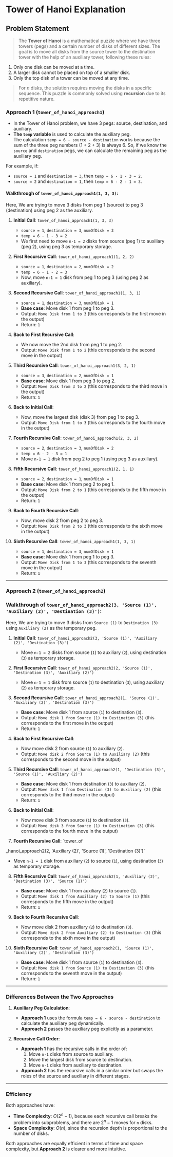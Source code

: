 # Tower of Hanoi Explanation

## Problem Statement

> The **Tower of Hanoi** is a mathematical puzzle where we have three towers (pegs) and a certain number of disks of different sizes. The goal is to move all disks from the source tower to the destination tower with the help of an auxiliary tower, following these rules:

1. Only one disk can be moved at a time.
2. A larger disk cannot be placed on top of a smaller disk.
3. Only the top disk of a tower can be moved at any time.

> For $n$ disks, the solution requires moving the disks in a specific sequence. This puzzle is commonly solved using **recursion** due to its repetitive nature.

### **Approach 1 (`tower_of_hanoi_approach1`)**

- In the Tower of Hanoi problem, we have 3 pegs: source, destination, and auxiliary.
- **The `temp` variable** is used to calculate the auxiliary peg.  
  The calculation `temp = 6 - source - destination` works because the sum of the three peg numbers (1 + 2 + 3) is always 6. So, if we know the `source` and `destination` pegs, we can calculate the remaining peg as the auxiliary peg.

For example, if:

- `source = 1` and `destination = 3`, then `temp = 6 - 1 - 3 = 2`.
- `source = 2` and `destination = 1`, then `temp = 6 - 2 - 1 = 3`.

#### **Walkthrough of `tower_of_hanoi_approach1(1, 3, 3)`**:

Here, We are trying to move 3 disks from peg 1 (source) to peg 3 (destination) using peg 2 as the auxiliary.

1. **Initial Call**: `tower_of_hanoi_approach1(1, 3, 3)`

   - `source = 1`, `destination = 3`, `numOfDisk = 3`
   - `temp = 6 - 1 - 3 = 2`
   - We first need to move `n-1 = 2` disks from source (peg 1) to auxiliary (peg 2), using peg 3 as temporary storage.

2. **First Recursive Call**: `tower_of_hanoi_approach1(1, 2, 2)`

   - `source = 1`, `destination = 2`, `numOfDisk = 2`
   - `temp = 6 - 1 - 2 = 3`
   - Now, move `n-1 = 1` disk from peg 1 to peg 3 (using peg 2 as auxiliary).

3. **Second Recursive Call**: `tower_of_hanoi_approach1(1, 3, 1)`

   - `source = 1`, `destination = 3`, `numOfDisk = 1`
   - **Base case**: Move disk 1 from peg 1 to peg 3.
   - Output: `Move Disk from 1 to 3` (this corresponds to the first move in the output)
   - Return: `1`

4. **Back to First Recursive Call**:

   - We now move the 2nd disk from peg 1 to peg 2.
   - Output: `Move Disk from 1 to 2` (this corresponds to the second move in the output)

5. **Third Recursive Call**: `tower_of_hanoi_approach1(3, 2, 1)`

   - `source = 3`, `destination = 2`, `numOfDisk = 1`
   - **Base case**: Move disk 1 from peg 3 to peg 2.
   - Output: `Move Disk from 3 to 2` (this corresponds to the third move in the output)
   - Return: `1`

6. **Back to Initial Call**:

   - Now, move the largest disk (disk 3) from peg 1 to peg 3.
   - Output: `Move Disk from 1 to 3` (this corresponds to the fourth move in the output)

7. **Fourth Recursive Call**: `tower_of_hanoi_approach1(2, 3, 2)`

   - `source = 2`, `destination = 3`, `numOfDisk = 2`
   - `temp = 6 - 2 - 3 = 1`
   - Move `n-1 = 1` disk from peg 2 to peg 1 (using peg 3 as auxiliary).

8. **Fifth Recursive Call**: `tower_of_hanoi_approach1(2, 1, 1)`

   - `source = 2`, `destination = 1`, `numOfDisk = 1`
   - **Base case**: Move disk 1 from peg 2 to peg 1.
   - Output: `Move Disk from 2 to 1` (this corresponds to the fifth move in the output)
   - Return: `1`

9. **Back to Fourth Recursive Call**:

   - Now, move disk 2 from peg 2 to peg 3.
   - Output: `Move Disk from 2 to 3` (this corresponds to the sixth move in the output)

10. **Sixth Recursive Call**: `tower_of_hanoi_approach1(1, 3, 1)`
    - `source = 1`, `destination = 3`, `numOfDisk = 1`
    - **Base case**: Move disk 1 from peg 1 to peg 3.
    - Output: `Move Disk from 1 to 3` (this corresponds to the seventh move in the output)
    - Return: `1`

---

### **Approach 2 (`tower_of_hanoi_approach2`)**

### **Walkthrough of `tower_of_hanoi_approach2(3, 'Source (1)', 'Auxiliary (2)', 'Destination (3)')`**:

Here, We are trying to move 3 disks from `Source (1)` to `Destination (3)` using `Auxiliary (2)` as the temporary peg.

1. **Initial Call**: `tower_of_hanoi_approach2(3, 'Source (1)', 'Auxiliary (2)', 'Destination (3)')`

   - Move `n-1 = 2` disks from source (`1`) to auxiliary (`2`), using destination (`3`) as temporary storage.

2. **First Recursive Call**: `tower_of_hanoi_approach2(2, 'Source (1)', 'Destination (3)', 'Auxiliary (2)')`

   - Move `n-1 = 1` disk from source (`1`) to destination (`3`), using auxiliary (`2`) as temporary storage.

3. **Second Recursive Call**: `tower_of_hanoi_approach2(1, 'Source (1)', 'Auxiliary (2)', 'Destination (3)')`

   - **Base case**: Move disk 1 from source (`1`) to destination (`3`).
   - Output: `Move disk 1 from Source (1) to Destination (3)` (this corresponds to the first move in the output)
   - Return: `1`

4. **Back to First Recursive Call**:

   - Now move disk 2 from source (`1`) to auxiliary (`2`).
   - Output: `Move disk 2 from Source (1) to Auxiliary (2)` (this corresponds to the second move in the output)

5. **Third Recursive Call**: `tower_of_hanoi_approach2(1, 'Destination (3)', 'Source (1)', 'Auxiliary (2)')`

   - **Base case**: Move disk 1 from destination (`3`) to auxiliary (`2`).
   - Output: `Move disk 1 from Destination (3) to Auxiliary (2)` (this corresponds to the third move in the output)
   - Return: `1`

6. **Back to Initial Call**:

   - Now move disk 3 from source (`1`) to destination (`3`).
   - Output: `Move disk 3 from Source (1) to Destination (3)` (this corresponds to the fourth move in the output)

7. **Fourth Recursive Call**: `tower_of

\_hanoi_approach2(2, 'Auxiliary (2)', 'Source (1)', 'Destination (3)')`

- Move `n-1 = 1` disk from auxiliary (`2`) to source (`1`), using destination (`3`) as temporary storage.

8. **Fifth Recursive Call**: `tower_of_hanoi_approach2(1, 'Auxiliary (2)', 'Destination (3)', 'Source (1)')`

   - **Base case**: Move disk 1 from auxiliary (`2`) to source (`1`).
   - Output: `Move disk 1 from Auxiliary (2) to Source (1)` (this corresponds to the fifth move in the output)
   - Return: `1`

9. **Back to Fourth Recursive Call**:

   - Now move disk 2 from auxiliary (`2`) to destination (`3`).
   - Output: `Move disk 2 from Auxiliary (2) to Destination (3)` (this corresponds to the sixth move in the output)

10. **Sixth Recursive Call**: `tower_of_hanoi_approach2(1, 'Source (1)', 'Auxiliary (2)', 'Destination (3)')`
    - **Base case**: Move disk 1 from source (`1`) to destination (`3`).
    - Output: `Move disk 1 from Source (1) to Destination (3)` (this corresponds to the seventh move in the output)
    - Return: `1`

---

### **Differences Between the Two Approaches**

1. **Auxiliary Peg Calculation**:

   - **Approach 1** uses the formula `temp = 6 - source - destination` to calculate the auxiliary peg dynamically.
   - **Approach 2** passes the auxiliary peg explicitly as a parameter.

2. **Recursive Call Order**:

   - **Approach 1** has the recursive calls in the order of:
     1. Move `n-1` disks from source to auxiliary.
     2. Move the largest disk from source to destination.
     3. Move `n-1` disks from auxiliary to destination.
   - **Approach 2** has the recursive calls in a similar order but swaps the roles of the source and auxiliary in different stages.

---

### **Efficiency**

Both approaches have:

- **Time Complexity**: $O(2^n - 1)$, because each recursive call breaks the problem into subproblems, and there are $2^n - 1$ moves for `n` disks.
- **Space Complexity**: $O(n)$, since the recursion depth is proportional to the number of disks.

Both approaches are equally efficient in terms of time and space complexity, but **Approach 2** is clearer and more intuitive.
